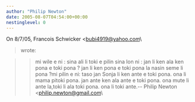 ```yaml
---
author: "Philip Newton"
date: 2005-08-07T04:54:00+00:00
nestinglevel: 0
---
```

On 8/7/05, Francois Schwicker <[bubi4919@yahoo.com](mailto://bubi4919@yahoo.com)\
> wrote:

>> mi wile e ni : sina ali li toki e pilin sina lon ni : jan li ken ala ken
> pona e toki pona ?
> jan li ken pona e toki pona la nasin seme li pona ?mi pilin e ni: taso jan Sonja li ken ante e toki pona. ona li mama pitoki pona. jan ante ken ala ante e toki pona. ona mute li ante la,toki li ala toki pona. ona li toki ante.--
Philip Newton <[philip.newton@gmail.com](mailto://philip.newton@gmail.com)\
>